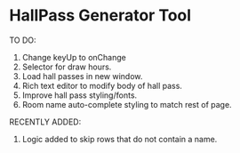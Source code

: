 # HallPass Generator Tool

TO DO:<br />
1. Change keyUp to onChange
2. Selector for draw hours.
3. Load hall passes in new window.
4. Rich text editor to modify body of hall pass.
5. Improve hall pass styling/fonts.
6. Room name auto-complete styling to match rest of page.

RECENTLY ADDED:<br />
1. Logic added to skip rows that do not contain a name.<br />
